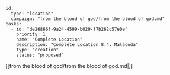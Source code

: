 
```RpgManager4
id: 
  type: "location"
  campaign: "from the blood of god/from the blood of god.md"
tasks: 
  - id: "de26866f-9a24-4599-b029-f7b262c57e0e"
    priority: 1
    name: "Complete Location"
    description: "Complete Location 8.4. Malacoda"
    type: "creation"
    status: "proposed"
```

[[from the blood of god/from the blood of god.md|]]